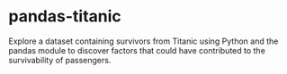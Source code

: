 # pandas-titanic

Explore a dataset containing survivors from Titanic using Python and the pandas module to discover factors that could have contributed to the survivability of passengers.
